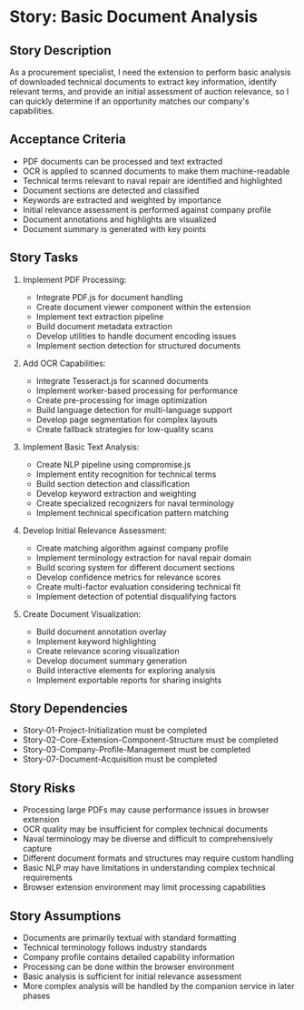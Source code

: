 # Story: Basic Document Analysis

## Story Description

As a procurement specialist, I need the extension to perform basic analysis of downloaded technical documents to extract key information, identify relevant terms, and provide an initial assessment of auction relevance, so I can quickly determine if an opportunity matches our company's capabilities.

## Acceptance Criteria

- PDF documents can be processed and text extracted
- OCR is applied to scanned documents to make them machine-readable
- Technical terms relevant to naval repair are identified and highlighted
- Document sections are detected and classified
- Keywords are extracted and weighted by importance
- Initial relevance assessment is performed against company profile
- Document annotations and highlights are visualized
- Document summary is generated with key points

## Story Tasks

1. Implement PDF Processing:
   - Integrate PDF.js for document handling
   - Create document viewer component within the extension
   - Implement text extraction pipeline
   - Build document metadata extraction
   - Develop utilities to handle document encoding issues
   - Implement section detection for structured documents

2. Add OCR Capabilities:
   - Integrate Tesseract.js for scanned documents
   - Implement worker-based processing for performance
   - Create pre-processing for image optimization
   - Build language detection for multi-language support
   - Develop page segmentation for complex layouts
   - Create fallback strategies for low-quality scans

3. Implement Basic Text Analysis:
   - Create NLP pipeline using compromise.js
   - Implement entity recognition for technical terms
   - Build section detection and classification
   - Develop keyword extraction and weighting
   - Create specialized recognizers for naval terminology
   - Implement technical specification pattern matching

4. Develop Initial Relevance Assessment:
   - Create matching algorithm against company profile
   - Implement terminology extraction for naval repair domain
   - Build scoring system for different document sections
   - Develop confidence metrics for relevance scores
   - Create multi-factor evaluation considering technical fit
   - Implement detection of potential disqualifying factors

5. Create Document Visualization:
   - Build document annotation overlay
   - Implement keyword highlighting
   - Create relevance scoring visualization
   - Develop document summary generation
   - Build interactive elements for exploring analysis
   - Implement exportable reports for sharing insights

## Story Dependencies

- Story-01-Project-Initialization must be completed
- Story-02-Core-Extension-Component-Structure must be completed
- Story-03-Company-Profile-Management must be completed
- Story-07-Document-Acquisition must be completed

## Story Risks

- Processing large PDFs may cause performance issues in browser extension
- OCR quality may be insufficient for complex technical documents
- Naval terminology may be diverse and difficult to comprehensively capture
- Different document formats and structures may require custom handling
- Basic NLP may have limitations in understanding complex technical requirements
- Browser extension environment may limit processing capabilities

## Story Assumptions

- Documents are primarily textual with standard formatting
- Technical terminology follows industry standards
- Company profile contains detailed capability information
- Processing can be done within the browser environment
- Basic analysis is sufficient for initial relevance assessment
- More complex analysis will be handled by the companion service in later phases 